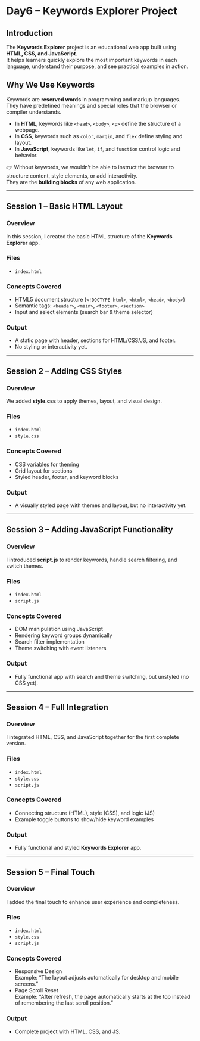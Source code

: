 # Day6 – Keywords Explorer Project

## Introduction

The **Keywords Explorer** project is an educational web app built using **HTML, CSS, and JavaScript**.  
It helps learners quickly explore the most important keywords in each language, understand their purpose, and see practical examples in action.

## Why We Use Keywords

Keywords are **reserved words** in programming and markup languages.  
They have predefined meanings and special roles that the browser or compiler understands.

- In **HTML**, keywords like `<head>`, `<body>`, `<p>` define the structure of a webpage.
- In **CSS**, keywords such as `color`, `margin`, and `flex` define styling and layout.
- In **JavaScript**, keywords like `let`, `if`, and `function` control logic and behavior.

👉 Without keywords, we wouldn’t be able to instruct the browser to structure content, style elements, or add interactivity.  
They are the **building blocks** of any web application.

---

## Session 1 – Basic HTML Layout

### Overview

In this session, I created the basic HTML structure of the **Keywords Explorer** app.

### Files

- `index.html`

### Concepts Covered

- HTML5 document structure (`<!DOCTYPE html>`, `<html>`, `<head>`, `<body>`)
- Semantic tags: `<header>`, `<main>`, `<footer>`, `<section>`
- Input and select elements (search bar & theme selector)

### Output

- A static page with header, sections for HTML/CSS/JS, and footer.
- No styling or interactivity yet.

---

## Session 2 – Adding CSS Styles

### Overview

We added **style.css** to apply themes, layout, and visual design.

### Files

- `index.html`
- `style.css`

### Concepts Covered

- CSS variables for theming
- Grid layout for sections
- Styled header, footer, and keyword blocks

### Output

- A visually styled page with themes and layout, but no interactivity yet.

---

## Session 3 – Adding JavaScript Functionality

### Overview

I introduced **script.js** to render keywords, handle search filtering, and switch themes.

### Files

- `index.html`
- `script.js`

### Concepts Covered

- DOM manipulation using JavaScript
- Rendering keyword groups dynamically
- Search filter implementation
- Theme switching with event listeners

### Output

- Fully functional app with search and theme switching, but unstyled (no CSS yet).

---

## Session 4 – Full Integration

### Overview

I integrated HTML, CSS, and JavaScript together for the first complete version.

### Files

- `index.html`
- `style.css`
- `script.js`

### Concepts Covered

- Connecting structure (HTML), style (CSS), and logic (JS)
- Example toggle buttons to show/hide keyword examples

### Output

- Fully functional and styled **Keywords Explorer** app.

---

## Session 5 – Final Touch

### Overview

I added the final touch to enhance user experience and completeness.

### Files

- `index.html`
- `style.css`
- `script.js`

### Concepts Covered

- Responsive Design  
  Example: “The layout adjusts automatically for desktop and mobile screens.”
- Page Scroll Reset  
  Example: “After refresh, the page automatically starts at the top instead of remembering the last scroll position.”

### Output

- Complete project with HTML, CSS, and JS.

